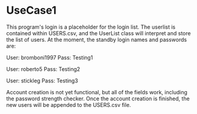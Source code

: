 # UseCase1
This program's login is a placeholder for the login list. The userlist is contained within USERS.csv, and the UserList class will interpret and store the list of users. At the moment, the standby login names and passwords are:

User: bromboni1997
Pass: Testing1

User: roberto5
Pass: Testing2

User: stickleg
Pass: Testing3

Account creation is not yet functional, but all of the fields work, including the password strength checker. Once the account creation is finished, the new users will be appended to the USERS.csv file.
